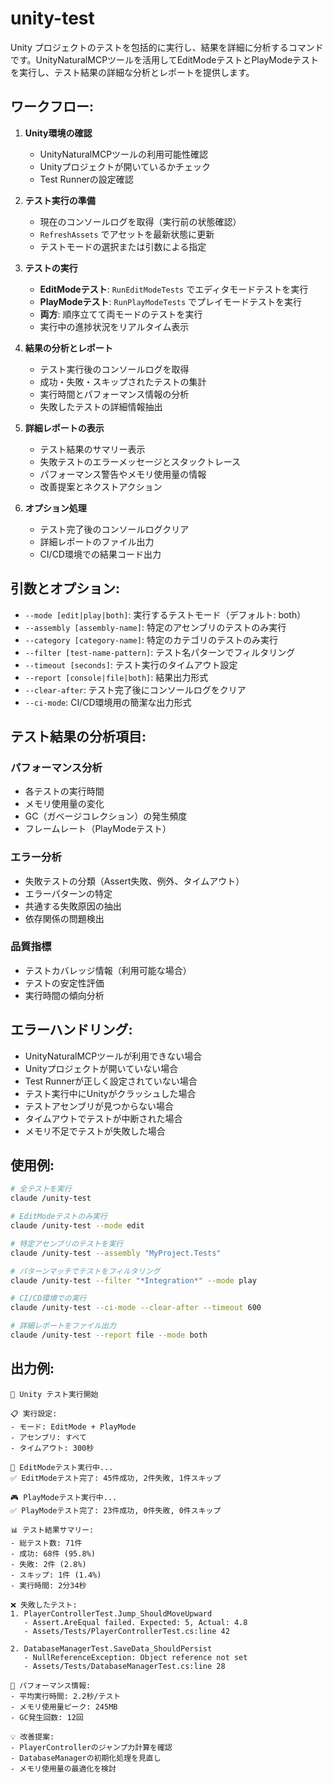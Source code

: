 # unity-test

Unity プロジェクトのテストを包括的に実行し、結果を詳細に分析するコマンドです。UnityNaturalMCPツールを活用してEditModeテストとPlayModeテストを実行し、テスト結果の詳細な分析とレポートを提供します。

## ワークフロー:

1. **Unity環境の確認**
   - UnityNaturalMCPツールの利用可能性確認
   - Unityプロジェクトが開いているかチェック
   - Test Runnerの設定確認

2. **テスト実行の準備**
   - 現在のコンソールログを取得（実行前の状態確認）
   - `RefreshAssets` でアセットを最新状態に更新
   - テストモードの選択または引数による指定

3. **テストの実行**
   - **EditModeテスト**: `RunEditModeTests` でエディタモードテストを実行
   - **PlayModeテスト**: `RunPlayModeTests` でプレイモードテストを実行
   - **両方**: 順序立てて両モードのテストを実行
   - 実行中の進捗状況をリアルタイム表示

4. **結果の分析とレポート**
   - テスト実行後のコンソールログを取得
   - 成功・失敗・スキップされたテストの集計
   - 実行時間とパフォーマンス情報の分析
   - 失敗したテストの詳細情報抽出

5. **詳細レポートの表示**
   - テスト結果のサマリー表示
   - 失敗テストのエラーメッセージとスタックトレース
   - パフォーマンス警告やメモリ使用量の情報
   - 改善提案とネクストアクション

6. **オプション処理**
   - テスト完了後のコンソールログクリア
   - 詳細レポートのファイル出力
   - CI/CD環境での結果コード出力

## 引数とオプション:

- `--mode [edit|play|both]`: 実行するテストモード（デフォルト: both）
- `--assembly [assembly-name]`: 特定のアセンブリのテストのみ実行
- `--category [category-name]`: 特定のカテゴリのテストのみ実行
- `--filter [test-name-pattern]`: テスト名パターンでフィルタリング
- `--timeout [seconds]`: テスト実行のタイムアウト設定
- `--report [console|file|both]`: 結果出力形式
- `--clear-after`: テスト完了後にコンソールログをクリア
- `--ci-mode`: CI/CD環境用の簡潔な出力形式

## テスト結果の分析項目:

### パフォーマンス分析
- 各テストの実行時間
- メモリ使用量の変化
- GC（ガベージコレクション）の発生頻度
- フレームレート（PlayModeテスト）

### エラー分析
- 失敗テストの分類（Assert失敗、例外、タイムアウト）
- エラーパターンの特定
- 共通する失敗原因の抽出
- 依存関係の問題検出

### 品質指標
- テストカバレッジ情報（利用可能な場合）
- テストの安定性評価
- 実行時間の傾向分析

## エラーハンドリング:

- UnityNaturalMCPツールが利用できない場合
- Unityプロジェクトが開いていない場合
- Test Runnerが正しく設定されていない場合
- テスト実行中にUnityがクラッシュした場合
- テストアセンブリが見つからない場合
- タイムアウトでテストが中断された場合
- メモリ不足でテストが失敗した場合

## 使用例:

```bash
# 全テストを実行
claude /unity-test

# EditModeテストのみ実行
claude /unity-test --mode edit

# 特定アセンブリのテストを実行
claude /unity-test --assembly "MyProject.Tests"

# パターンマッチでテストをフィルタリング
claude /unity-test --filter "*Integration*" --mode play

# CI/CD環境での実行
claude /unity-test --ci-mode --clear-after --timeout 600

# 詳細レポートをファイル出力
claude /unity-test --report file --mode both
```

## 出力例:

```
🧪 Unity テスト実行開始

📋 実行設定:
- モード: EditMode + PlayMode
- アセンブリ: すべて
- タイムアウト: 300秒

🔄 EditModeテスト実行中...
✅ EditModeテスト完了: 45件成功, 2件失敗, 1件スキップ

🎮 PlayModeテスト実行中...
✅ PlayModeテスト完了: 23件成功, 0件失敗, 0件スキップ

📊 テスト結果サマリー:
- 総テスト数: 71件
- 成功: 68件 (95.8%)
- 失敗: 2件 (2.8%)
- スキップ: 1件 (1.4%)
- 実行時間: 2分34秒

❌ 失敗したテスト:
1. PlayerControllerTest.Jump_ShouldMoveUpward
   - Assert.AreEqual failed. Expected: 5, Actual: 4.8
   - Assets/Tests/PlayerControllerTest.cs:line 42

2. DatabaseManagerTest.SaveData_ShouldPersist
   - NullReferenceException: Object reference not set
   - Assets/Tests/DatabaseManagerTest.cs:line 28

🚀 パフォーマンス情報:
- 平均実行時間: 2.2秒/テスト
- メモリ使用量ピーク: 245MB
- GC発生回数: 12回

💡 改善提案:
- PlayerControllerのジャンプ力計算を確認
- DatabaseManagerの初期化処理を見直し
- メモリ使用量の最適化を検討
```
